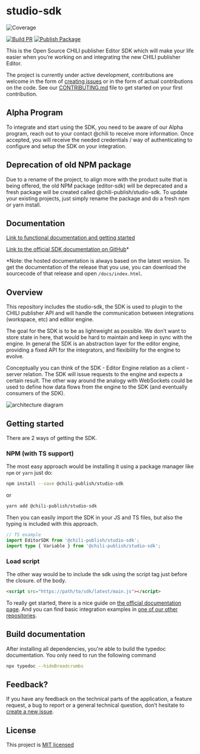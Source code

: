 # studio-sdk

![Coverage](https://img.shields.io/badge/coverage-96.50%25-brightgreen.svg)

[![Build PR](https://github.com/chili-publish/studio-sdk/actions/workflows/pr-build.yml/badge.svg)](https://github.com/chili-publish/studio-sdk/actions/workflows/pr-build.yml) [![Publish Package](https://github.com/chili-publish/studio-sdk/actions/workflows/publish-package.yml/badge.svg)](https://github.com/chili-publish/studio-sdk/actions/workflows/publish-package.yml)

This is the Open Source CHILI publisher Editor SDK which will make your life easier when you’re working on and integrating the new CHILI publisher Editor.

The project is currently under active development, contributions are welcome in the form of [creating issues](https://github.com/chili-publish/studio-sdk/issues/new/choose) or in the form of actual contributions on the code. See our [CONTRIBUTING.md](https://github.com/chili-publish/studio-sdk/blob/develop/CONTRIBUTING.md) file to get started on your first contribution.

## Alpha Program

To integrate and start using the SDK, you need to be aware of our Alpha program, reach out to your contact @chili to receive more information. Once accepted, you will receive the needed credentials / way of authenticating to configure and setup the SDK on your integration.

## Deprecation of old NPM package

Due to a rename of the project, to align more with the product suite that is being offered, the old NPM package (editor-sdk) will be deprecated and a fresh package will be created called @chili-publish/studio-sdk.
To update your existing projects, just simply rename the package and do a fresh npm or yarn install.

## Documentation

[Link to functional documentation and getting started](https://docs.chiligrafx.com)

[Link to the official SDK documentation on GitHub](https://chili-publish.github.io/studio-sdk/)\*

\*Note: the hosted documentation is always based on the latest version. To get the documentation of the release that you use, you can download the sourcecode of that release and open `/docs/index.html`.

## Overview

This repository includes the studio-sdk, the SDK is used to plugin to the CHILI publisher API and will handle the communication between integrations (workspace, etc) and editor engine.

The goal for the SDK is to be as lightweight as possible. We don’t want to store state in here, that would be hard to maintain and keep in sync with the engine. In general the SDK is an abstraction layer for the editor engine, providing a fixed API for the integrators, and flexibility for the engine to evolve.

Conceptually you can think of the SDK - Editor Engine relation as a client - server relation. The SDK will issue requests to the engine and expects a certain result. The other way around the analogy with WebSockets could be used to define how data flows from the engine to the SDK (and eventually consumers of the SDK).

![architecture diagram](https://user-images.githubusercontent.com/956362/155481965-1d2fe57b-11ec-4327-bbc3-5b4e03a01f28.png)

## Getting started

There are 2 ways of getting the SDK.

### NPM (with TS support)

The most easy approach would be installing it using a package manager like `npm` or `yarn` just do:

```bash
npm install --save @chili-publish/studio-sdk
```

or

```bash
yarn add @chili-publish/studio-sdk
```

Then you can easily import the SDK in your JS and TS files, but also the typing is included with this approach.

```typescript
// TS example
import EditorSDK from '@chili-publish/studio-sdk';
import type { Variable } from '@chili-publish/studio-sdk';
```

### Load script

The other way would be to include the sdk using the script tag just before the closure. of the body.

```html
<script src="https://path/to/sdk/latest/main.js"></script>
```

To really get started, there is a nice guide on [the official documentation page](https://chili-publish.github.io/studio-sdk/).
And you can find basic integration examples in [one of our other repositories](https://github.com/chili-publish/studio-sdk-integration-examples).

## Build documentation

After installing all dependencies, you're able to build the typedoc documentation. You only need to run the following command

```bash
npx typedoc --hideBreadcrumbs
```

## Feedback?

If you have any feedback on the technical parts of the application, a feature request, a bug to report or a general technical question, don’t hesitate to [create a new issue](https://github.com/chili-publish/studio-sdk/issues/new/choose).

## License

This project is [MIT licensed](https://github.com/chili-publish/studio-sdk/blob/develop/LICENSE)
